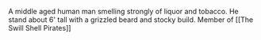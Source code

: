 A middle aged human man smelling strongly of liquor and tobacco. He stand about 6' tall with a grizzled beard and stocky build. Member of [[The Swill Shell Pirates]]